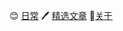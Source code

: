 😊 [日常](https://xiandeshen.github.io/daily.html)
🖊 [精选文章](https://xiandeshen.github.io/privacy.html)
👦[关于](https://xiandeshen.github.io/about.html)
